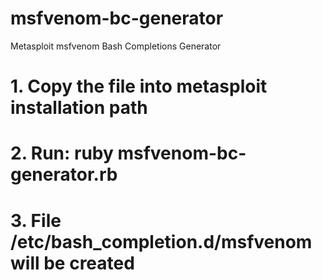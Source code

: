# msfvenom-bc-generator
Metasploit msfvenom Bash Completions Generator

# 1. Copy the file into metasploit installation path
# 2. Run: ruby msfvenom-bc-generator.rb
# 3. File /etc/bash_completion.d/msfvenom will be created
